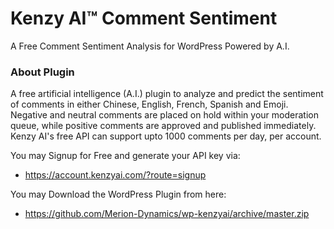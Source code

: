 # Kenzy AI™ Comment Sentiment
A Free Comment Sentiment Analysis for WordPress Powered by A.I.

### About Plugin
A free artificial intelligence (A.I.) plugin to analyze and predict the sentiment of comments in either Chinese, English, French, Spanish and Emoji. Negative and neutral comments are placed on hold within your moderation queue, while positive comments are approved and published immediately. Kenzy AI's free API can support upto 1000 comments per day, per account.

You may Signup for Free and generate your API key via:
+ https://account.kenzyai.com/?route=signup

You may Download the WordPress Plugin from here:
+ https://github.com/Merion-Dynamics/wp-kenzyai/archive/master.zip

